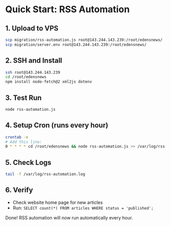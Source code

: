 # Quick Start: RSS Automation

## 1. Upload to VPS
```bash
scp migration/rss-automation.js root@143.244.143.239:/root/edensnews/
scp migration/server.env root@143.244.143.239:/root/edensnews/
```

## 2. SSH and Install
```bash
ssh root@143.244.143.239
cd /root/edensnews
npm install node-fetch@2 xml2js dotenv
```

## 3. Test Run
```bash
node rss-automation.js
```

## 4. Setup Cron (runs every hour)
```bash
crontab -e
# Add this line:
0 * * * * cd /root/edensnews && node rss-automation.js >> /var/log/rss-automation.log 2>&1
```

## 5. Check Logs
```bash
tail -f /var/log/rss-automation.log
```

## 6. Verify
- Check website home page for new articles
- Run: `SELECT count(*) FROM articles WHERE status = 'published';`

Done! RSS automation will now run automatically every hour.
